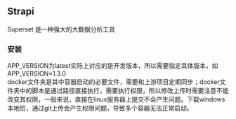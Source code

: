 ## Strapi

Superset 是一种强大的大数据分析工具


### 安装

APP_VERSION为latest实际上对应的是开发版本，所以需要指定具体版本，如APP_VERSION=1.3.0  
docker文件夹是其中容器启动的必要文件，需要和上游项目定期同步；docker文件夹中的脚本是通过路径直接执行，需要执行权限，所以修改上传时需要注意不能改变其权限，一般来说，直接在linux服务器上提交不会产生问题。下载windows本地后，通过git上传会产生权限问题，导致多个容器无法正常启动。